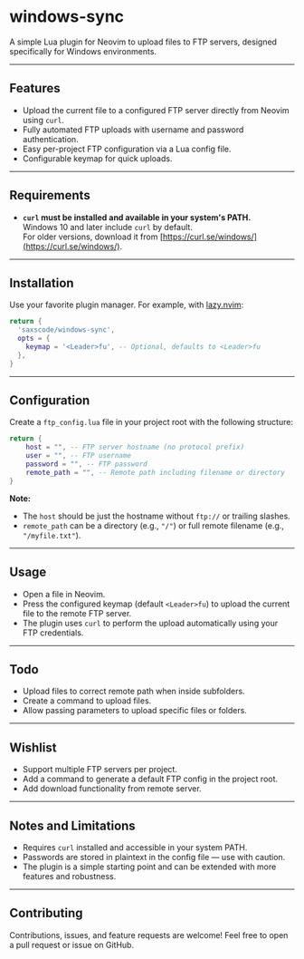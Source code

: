 # windows-sync

A simple Lua plugin for Neovim to upload files to FTP servers, designed specifically for Windows environments.

---

## Features

- Upload the current file to a configured FTP server directly from Neovim using `curl`.
- Fully automated FTP uploads with username and password authentication.
- Easy per-project FTP configuration via a Lua config file.
- Configurable keymap for quick uploads.

---

## Requirements

- **`curl` must be installed and available in your system's PATH.**  
  Windows 10 and later include `curl` by default.  
  For older versions, download it from [https://curl.se/windows/](https://curl.se/windows/).

---

## Installation

Use your favorite plugin manager. For example, with [lazy.nvim](https://github.com/folke/lazy.nvim):

```lua
return {
  'saxscode/windows-sync',
  opts = {
    keymap = '<Leader>fu', -- Optional, defaults to <Leader>fu
  },
}
```
---

## Configuration

Create a `ftp_config.lua` file in your project root with the following structure:

```lua
return {
    host = "", -- FTP server hostname (no protocol prefix)
    user = "", -- FTP username
    password = "", -- FTP password
    remote_path = "", -- Remote path including filename or directory
}

```

**Note:**  
- The `host` should be just the hostname without `ftp://` or trailing slashes.  
- `remote_path` can be a directory (e.g., `"/"`) or full remote filename (e.g., `"/myfile.txt"`).

---

## Usage

- Open a file in Neovim.
- Press the configured keymap (default `<Leader>fu`) to upload the current file to the remote FTP server.
- The plugin uses `curl` to perform the upload automatically using your FTP credentials.

---

## Todo

- Upload files to correct remote path when inside subfolders.
- Create a command to upload files.
- Allow passing parameters to upload specific files or folders.

---

## Wishlist

- Support multiple FTP servers per project.
- Add a command to generate a default FTP config in the project root.
- Add download functionality from remote server.

---

## Notes and Limitations

- Requires `curl` installed and accessible in your system PATH.
- Passwords are stored in plaintext in the config file — use with caution.
- The plugin is a simple starting point and can be extended with more features and robustness.

---

## Contributing

Contributions, issues, and feature requests are welcome! Feel free to open a pull request or issue on GitHub.

